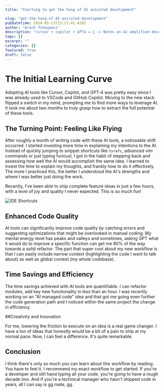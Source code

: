```yaml
---
title: "Starting to get the hang of AI assisted development"

slug: "get-the-hang-of-AI-assisted-development"
pubDatetime: 2024-05-13T23:11:41.419Z
author: "Arach Tchoupani"
description: "cursor + copilot + GPT4 = 🚀 -> Notes on AI amplified development"
tags: []
excerpt: ""
categories: []
featured: true
draft: false
---
```


# The Initial Learning Curve

Adopting AI tools like Cursor, Copilot, and GPT-4 was pretty easy since I was already used to VSCode and GitHub Copilot. Moving to the new stack flipped a switch in my mind, prompting me to find more ways to leverage AI. It took me about two months to truly grasp how to extract the full potential of these tools.

## The Turning Point: Feeling Like Flying

After roughly a month of writing code with these AI tools, a noticeable shift occurred. I started investing more time in explaining my intentions to the AI. Instead of quickly jumping to snippet shortcuts like `tsrafc`, advanced vim commands or just typing furiousl, I got in the habit of stepping back and assessing how well the AI would accomplish the same idea. I learned to invest the time to explain my thoughts, and frankly how to do it effectively. The more I practiced this, the better I understood the AI's strengths and where I was better just doing the work.

Recently, I've been able to ship complete feature ideas in just a few hours, with a level of joy and quality I never expected. This is so much fun!

![IDE Shortcuts](../../assets/images/ide-shortcuts.png)

## Enhanced Code Quality

AI tools can significantly improve code quality by catching errors and suggesting optimizations that might be overlooked in manual coding. My mental energy level has peaks and valleys and sometimes, asking GPT what it would do to improve a specific function can get me 80% of the way towards a solid refactor. The part that super cool about my new workflow is that I can easily include narrow context (highlighting the code I want to talk about) as well as global context (my whole codebase).

## Time Savings and Efficiency

The time savings achieved with AI tools are quantifiable. I can refactor modules, add key new functionality in less than an hour. I was recently working on an "AI managed code" idea and that got me going even further the code generation path and I noticed within the same project the change in efficiency.

##Creativity and Innovation

For me, lowering the friction to execute on an idea is a real game changer. I have a ton of ideas that honestly would be a bit of a pain to ship at my normal pace. Now, I can feel a difference. It's quite remarkable.

## Conclusion

I think there's only so much you can learn about this workflow by reading. You have to feel it. I recommend my exact workflow to get started. If you're a developer and still hand typing all your code, you're going to have a rough decade imo. And if you're a technical manager who hasn't shipped code in years, all I can say is gg mate, gg.
